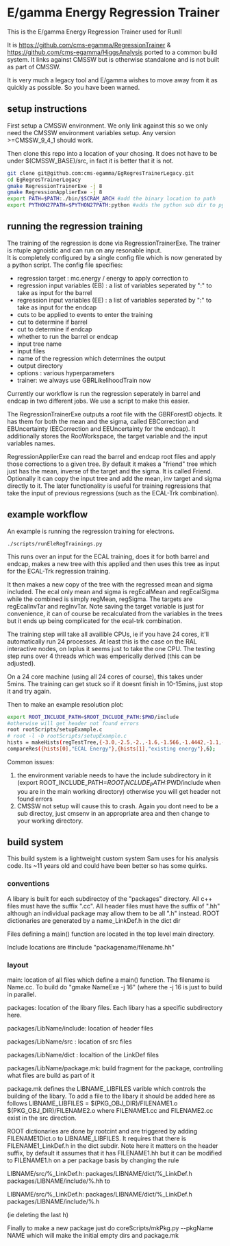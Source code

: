 # E/gamma Energy Regression Trainer


This is the E/gamma Energy Regression Trainer used for RunII

It is https://github.com/cms-egamma/RegressionTrainer & https://github.com/cms-egamma/HiggsAnalysis ported to a common build system. It links against CMSSW but is otherwise standalone and is not built as part of CMSSW.

It is very much a legacy tool and E/gamma wishes to move away from it as quickly as possible. So you have been warned.


## setup instructions

First setup a CMSSW environment. We only link against this so we only need the CMSSW environment variables setup. Any version >=CMSSW_9_4_1 should work.

Then clone this repo into a location of your chosing. It does not have to be under $(CMSSW_BASE)/src, in fact it is better that it is not. 

```bash
git clone git@github.com:cms-egamma/EgRegresTrainerLegacy.git
cd EgRegresTrainerLegacy 
gmake RegressionTrainerExe -j 8
gmake RegressionApplierExe -j 8
export PATH=$PATH:./bin/$SCRAM_ARCH #add the binary location to path
export PYTHON27PATH=$PYTHON27PATH:python #adds the python sub dir to python path, this may be PYTHONPATH in some systems
```

## running the regression training
The training of the regression is done via RegressionTrainerExe. 
The trainer is ntuple agnoistic and can run on any resonable input.  
It is completely configured by a single config file which is now generated by a python script. 
The config file specifies:
- regression target : mc.energy / energy to apply correction to
- regression input variables (EB) : a list of variables seperated by ":" to take as input for the barrel
- regression input variables (EE) : a list of variables seperated by ":" to take as input for the endcap
- cuts to be applied to events to enter the training
- cut to determine if barrel
- cut to determine if endcap
- whether to run the barrel or endcap
- input tree name
- input files
- name of the regression which determines the output
- output directory
- options : various hyperparameters 
- trainer: we always use GBRLikelihoodTrain now

Currently our workflow is run the regression seperately in barrel and endcap in two different jobs. We use a script to make this easier. 

The RegressionTrainerExe outputs a root file with the GBRForestD objects. It has them for both the mean and the sigma, called EBCorrection and EBUncertainty (EECorrection and EEUncertainty for the endcap). It additionally stores the RooWorkspace, the target variable and the input variables names. 

RegressionApplierExe can read the barrel and endcap root files and apply those corrections to a given tree. By default it makes a "friend" tree which just has the mean, inverse of the target and the sigma. It is called <treeName>Friend. Optionally it can copy the input tree and add the mean, inv target and sigma directly to it. The later functionality is useful for training regressions that take the input of previous regressions (such as the ECAL-Trk combination).

## example workflow

An example is running the regression training for electrons. 
```
./scripts/runEleRegTrainings.py
```

This runs over an input for the ECAL training, does it for both barrel and endcap, makes a new tree with this applied and then uses this tree as input for the ECAL-Trk regression training. 

It then makes a new copy of the tree with the regressed mean and sigma included. The ecal only mean and sigma is regEcalMean and regEcalSigma while the combined is simply regMean, regSigma. The targets are regEcalInvTar and regInvTar. Note saving the target variable is just for convenience, it can of course be recalculated from the variables in the trees but it ends up being complicated for the ecal-trk combination. 

The training step will take all availible CPUs, ie if you have 24 cores, it'll automatically run 24 processes. At least this is the case on the RAL interactive nodes, on lxplus it seems just to take the one CPU. The testing step runs over 4 threads which was emperically derived (this can be adjusted).

On a 24 core machine (using all 24 cores of course), this takes under 5mins. The training can get stuck so if it doesnt finish in 10-15mins, just stop it and try again. 


Then to make an example resolution plot:
```bash
export ROOT_INCLUDE_PATH=$ROOT_INCLUDE_PATH:$PWD/include
#otherwise will get header not found errors
root rootScripts/setupExample.c
# root -l -b rootScripts/setupExample.c
hists = makeHists(regTestTree,{-3.0,-2.5,-2.,-1.6,-1.566,-1.4442,-1.1,-0.7,0.,0.7,1.1,1.4442,1.566,1.6,2.,2.5,3.0},150,0,1.5,{"invTar*mean:eg_gen_eta","eg_energy/eg_gen_energy:eg_gen_eta"},"eg_energy>0 && eg_sigmaIEtaIEta>0 && eg_gen_pt>20 && eg_gen_pt<60");
compareRes({hists[0],"ECAL Energy"},{hists[1],"existing energy"},6);
```

Common issues:
1) the environment variable needs to have the include subdirectory in it (export ROOT_INCLUDE_PATH=$ROOT_INCLUDE_PATH:$PWD/include  when you are in the main working directory) otherwise you will get header not found errors
2) CMSSW not setup will cause this to crash. Again you dont need to be a sub directoy, just cmsenv in an appropriate area and then change to your working directory.


## build system 

This build system is a lightweight custom system Sam uses for his analysis code. Its ~11 years old and could have been better so has some quirks. 

### conventions
A libary is built for each subdirectoy of the "packages" directory. All c++ files must have the suffix ".cc". All header files must have the suffix of ".hh" although an individual package may allow them to be all ".h" instead. ROOT dictionaries are generated by a name_LinkDef.h in the dict dir

Files defining a main() function are located in the top level main directory. 

Include locations are #include "packagename/filename.hh"

### layout

main: location of all files which define a main() function. The filename is Name.cc. To build do "gmake NameExe -j 16" (where the -j 16 is just to build in parallel.

packages: location of the libary files. Each libary has a specific subdirectory here. 

packages/LibName\/include: location of header files

packages/LibName/src : location of src files

packages/LibName/dict : localtion of the LinkDef files

packages/LibName/package.mk: build fragment for the package, controlling what files are build as part of it

package.mk defines the LIBNAME_LIBFILES varible which controls the building of the libary. To add a file to the libary it should be added here as follows
LIBNAME_LIBFILES = $(PKG_OBJ_DIR)/FILENAME1.o $(PKG_OBJ_DIR)/FILENAME2.o 
where FILENAME1.cc and FILENAME2.cc exist in the src direction.

ROOT dictionaries are done by rootcint and are triggered by adding FILENAME1Dict.o to LIBNAME_LIBFILES. It requires that there is FILENAME1_LinkDef.h in the dict subdir.  Note here it matters on the header suffix, by default it assumes that it has FILENAME1.hh but it can be modified to FILENAME1.h on a per package basis by changing the rule 

LIBNAME/src/%_LinkDef.h: packages/LIBNAME/dict/%_LinkDef.h packages/LIBNAME/include/%.hh   to 

LIBNAME/src/%_LinkDef.h: packages/LIBNAME/dict/%_LinkDef.h packages/LIBNAME/include/%.h 

(ie deleting the last h)

Finally to make a new package just do coreScripts/mkPkg.py --pkgName NAME which will make the initial empty dirs and package.mk







